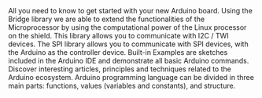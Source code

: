 <EssentialsColumn title="First Steps">
  <EssentialElement title="Quickstart Guide" type="getting-started" link="">
    All you need to know to get started with your new Arduino board.
  </EssentialElement>

</EssentialsColumn>

<EssentialsColumn title="Suggested Libraries">

<EssentialElement title="Bridge" type="library" link="https://www.arduino.cc/en/Reference/YunBridgeLibrary">
Using the Bridge library we are able to extend the functionalities of the Microprocessor by using the computational power of the Linux processor on the shield.
</EssentialElement>

<EssentialElement title="Wire" type="library" link="https://www.arduino.cc/en/reference/wire">
This library allows you to communicate with I2C / TWI devices.
</EssentialElement>

<EssentialElement title="SPI" type="library" link="https://www.arduino.cc/en/reference/SPI">
The SPI library allows you to communicate with SPI devices, with the Arduino as the controller device.
</EssentialElement>

</EssentialsColumn>

<EssentialsColumn title="Arduino Basics">
  <EssentialElement title="Built-in Examples" type="tutorial" link="https://www.arduino.cc/en/Tutorial/BuiltInExamples">
    Built-in Examples are sketches included in the Arduino IDE and demonstrate all basic Arduino commands. 
  </EssentialElement>
  <EssentialElement title="Learn" type="resource" link="/learn/">
    Discover interesting articles, principles and techniques related to the Arduino ecosystem.
  </EssentialElement>
  <EssentialElement title="Language References" type="resource" link="https://www.arduino.cc/reference/en/">
  Arduino programming language can be divided in three main parts: functions, values (variables and constants), and structure.
  </EssentialElement>
</EssentialsColumn>